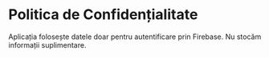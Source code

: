# Politica de Confidențialitate  
Aplicația folosește datele doar pentru autentificare prin Firebase. Nu stocăm informații suplimentare.  
